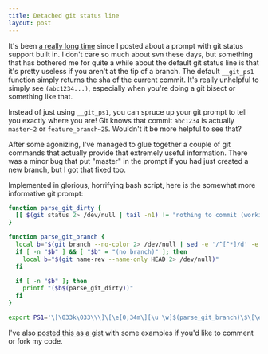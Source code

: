 ```yaml
---
title: Detached git status line
layout: post
---
```

It's been [a really long time](/2007/12/19/git-branch-in-prompt-with-svn-support/) since I posted about a prompt with git status support built in. I don't care so much about svn these days, but something that has bothered me for quite a while about the default git status line is that it's pretty useless if you aren't at the tip of a branch. The default `__git_ps1` function simply returns the sha of the current commit. It's really unhelpful to simply see `(abc1234...)`, especially when you're doing a git bisect or something like that.

Instead of just using `__git_ps1`, you can spruce up your git prompt to tell you exactly where you are! Git knows that commit `abc1234` is actually `master~2` or `feature_branch~25`. Wouldn't it be more helpful to see that?

After some agonizing, I've managed to glue together a couple of git commands that actually provide that extremely useful information. There was a minor bug that put "master" in the prompt if you had just created a new branch, but I got that fixed too.

Implemented in glorious, horrifying bash script, here is the somewhat more informative git prompt:

```bash
function parse_git_dirty {
  [[ $(git status 2> /dev/null | tail -n1) != "nothing to commit (working directory clean)" ]] && echo "⚡"
}

function parse_git_branch {
  local b="$(git branch --no-color 2> /dev/null | sed -e '/^[^*]/d' -e 's/^* //')"
  if [ -n "$b" ] && [ "$b" = "(no branch)" ]; then
    local b="$(git name-rev --name-only HEAD 2> /dev/null)"
  fi

  if [ -n "$b" ]; then
    printf "($b$(parse_git_dirty))"
  fi
}

export PS1='\[\033k\033\\\]\[\e[0;34m\][\u \w]$(parse_git_branch)\$\[\e[0;39m\] '
```

I've also [posted this as a gist](https://gist.github.com/631628) with some examples if you'd like to comment or fork my code.